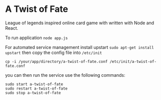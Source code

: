 # A Twist of Fate
League of legends inspired online card game with written with Node and React.

To run application `node app.js`

For automated service management install upstart
`sudo apt-get install upstart` 
then copy the config file into `/etc/init`

`cp -i /your/app/directory/a-twist-of-fate.conf /etc/init/a-twist-of-fate.conf`

you can then run the service use the following commands:

``` 
sudo start a-twist-of-fate
sudo restart a-twist-of-fate
sudo stop a-twist-of-fate 
```

